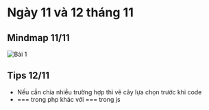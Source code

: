 # Ngày 11 và 12 tháng 11
## Mindmap 11/11
![Bài 1](https://github.com/user-attachments/assets/72ab512e-68fb-4d91-adb9-d4a44d31babe)
## Tips 12/11
- Nếu cần chia nhiều trường hợp thì vẽ cây lựa chọn trước khi code
- === trong php khác với === trong js
